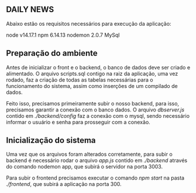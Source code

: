 ## DAILY NEWS

Abaixo estão os requisitos necessários para execução da aplicação:

node v14.17.1
npm 6.14.13
nodemon 2.0.7
MySql

## Preparação do ambiente

Antes de inicializar o front e o backend, o banco de dados deve ser criado e alimentado. O arquivo scripts.sql contigo na raiz da aplicação, uma vez rodado, faz a criação de todas as tabelas necessárias para o funcionamento do sistema, assim como inserções de um compilado de dados.

Feito isso, precisamos primeiramente subir o nosso backend, para isso, precisamos  garantir a conexão com o banco dados. O arquivo *dbserver.js* contido em *./backend/config* faz a conexão com o mysql, sendo necessário informar o usuário e senha para prosseguir com a conexão.


## Inicialização do sistema

Uma vez que os arquivos foram alterados corretamente, para subir o backend é necessário rodar o arquivo *app.js* contido em *./backend* através do comando nodemon app, que subirá o servidor na porta 3003.

Para subir o frontend precisamos executar o comando *npm start* na pasta *./frontend*, que subirá a aplicação na porta 300.